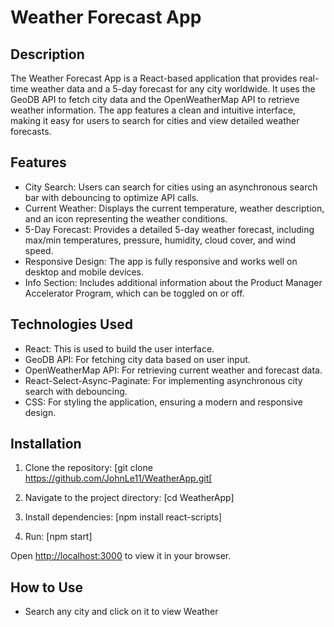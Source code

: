 # Weather Forecast App

## Description
The Weather Forecast App is a React-based application that provides real-time weather data and a 5-day forecast for any city worldwide. It uses the GeoDB API to fetch city data and the OpenWeatherMap API to retrieve weather information. The app features a clean and intuitive interface, making it easy for users to search for cities and view detailed weather forecasts.

## Features
- City Search: Users can search for cities using an asynchronous search bar with debouncing to optimize API calls.
- Current Weather: Displays the current temperature, weather description, and an icon representing the weather conditions.
- 5-Day Forecast: Provides a detailed 5-day weather forecast, including max/min temperatures, pressure, humidity, cloud cover, and wind speed.
- Responsive Design: The app is fully responsive and works well on desktop and mobile devices.
- Info Section: Includes additional information about the Product Manager Accelerator Program, which can be toggled on or off.

## Technologies Used
- React: This is used to build the user interface.
- GeoDB API: For fetching city data based on user input.
- OpenWeatherMap API: For retrieving current weather and forecast data.
- React-Select-Async-Paginate: For implementing asynchronous city search with debouncing.
- CSS: For styling the application, ensuring a modern and responsive design.

## Installation

1. Clone the repository:
[git clone https://github.com/JohnLe11/WeatherApp.git[

3. Navigate to the project directory:
[cd WeatherApp]

5. Install dependencies:
[npm install react-scripts]

7. Run:
[npm start]

Open [http://localhost:3000](http://localhost:3000) to view it in your browser.

## How to Use

- Search any city and click on it to view Weather
